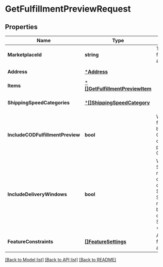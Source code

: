 # GetFulfillmentPreviewRequest

## Properties
Name | Type | Description | Notes
------------ | ------------- | ------------- | -------------
**MarketplaceId** | **string** | The marketplace the fulfillment order is placed against. | [optional] [default to null]
**Address** | [***Address**](Address.md) |  | [default to null]
**Items** | [***[]GetFulfillmentPreviewItem**](array.md) |  | [default to null]
**ShippingSpeedCategories** | [***[]ShippingSpeedCategory**](array.md) |  | [optional] [default to null]
**IncludeCODFulfillmentPreview** | **bool** | When true, returns all fulfillment order previews both for COD and not for COD. Otherwise, returns only fulfillment order previews that are not for COD. | [optional] [default to null]
**IncludeDeliveryWindows** | **bool** | When true, returns the ScheduledDeliveryInfo response object, which contains the available delivery windows for a Scheduled Delivery. The ScheduledDeliveryInfo response object can only be returned for fulfillment order previews with ShippingSpeedCategories &#x3D; ScheduledDelivery. | [optional] [default to null]
**FeatureConstraints** | [**[]FeatureSettings**](FeatureSettings.md) | A list of features and their fulfillment policies to apply to the order. | [optional] [default to null]

[[Back to Model list]](../README.md#documentation-for-models) [[Back to API list]](../README.md#documentation-for-api-endpoints) [[Back to README]](../README.md)

